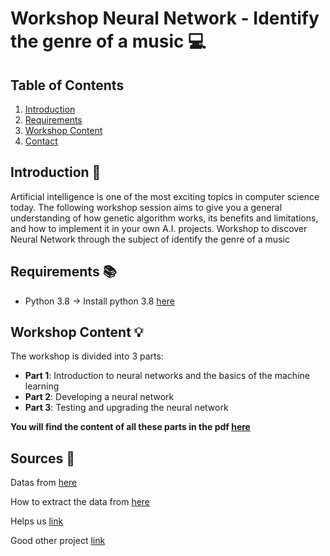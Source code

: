 # Workshop Neural Network - Identify the genre of a music :computer:

## Table of Contents

1. [Introduction](#introduction-dart)
2. [Requirements](#requirements-books)
3. [Workshop Content](#workshop-content-bulb)
4. [Contact](#contact-telephone_receiver)

## Introduction :dart:

Artificial intelligence is one of the most exciting topics in computer science today. The following workshop session aims to give you a general understanding of how genetic algorithm works, its benefits and limitations, and how to implement it in your own A.I. projects.
Workshop to discover Neural Network through the subject of identify the genre of a music

## Requirements :books:

- Python 3.8 -> Install python 3.8 [here](https://www.w3computing.com/python/installing-python-windows-macos-linux/)

## Workshop Content :bulb:

The workshop is divided into 3 parts:

- **Part 1**: Introduction to neural networks and the basics of the machine learning
- **Part 2**: Developing a neural network
- **Part 3**: Testing and upgrading the neural network

**You will find the content of all these parts in the pdf [here](TODO)**

## Sources :notebook:

Datas from [here](https://github.com/mdeff/fma)

How to extract the data from [here](https://github.com/crowdAI/crowdai-musical-genre-recognition-starter-kit)

Helps us [link](https://navdeepsinghh.medium.com/identifying-the-genre-of-a-song-with-neural-networks-851db89c42f0)

Good other project [link](https://towardsdatascience.com/using-cnns-and-rnns-for-music-genre-recognition-2435fb2ed6af)
